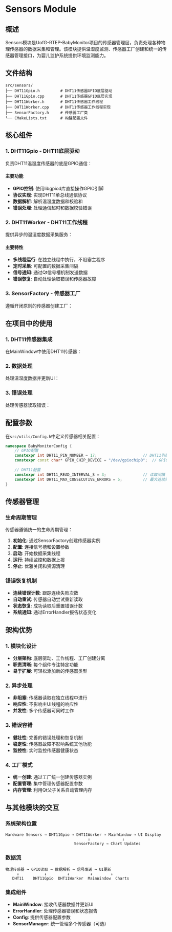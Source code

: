 # Sensors Module

## 概述

Sensors模块是UofG-RTEP-BabyMonitor项目的传感器管理层，负责处理各种物理传感器的数据采集和管理。该模块提供温湿度监测、传感器工厂创建和统一的传感器管理接口，为婴儿监护系统提供环境监测能力。

## 文件结构

```
src/sensors/
├── DHT11Gpio.h         # DHT11传感器GPIO底层驱动
├── DHT11Gpio.cpp       # DHT11传感器GPIO底层实现
├── DHT11Worker.h       # DHT11传感器工作线程
├── DHT11Worker.cpp     # DHT11传感器工作线程实现
├── SensorFactory.h     # 传感器工厂类
└── CMakeLists.txt      # 构建配置文件
```

## 核心组件

### 1. DHT11Gpio - DHT11底层驱动

负责DHT11温湿度传感器的底层GPIO通信：

#### 主要功能

- **GPIO控制**: 使用libgpiod库直接操作GPIO引脚
- **协议实现**: 实现DHT11单总线通信协议
- **数据解析**: 解析温湿度数据和校验和
- **错误处理**: 处理通信超时和数据校验错误


### 2. DHT11Worker - DHT11工作线程

提供异步的温湿度数据采集服务：

#### 主要特性

- **多线程运行**: 在独立线程中执行，不阻塞主程序
- **定时采集**: 可配置的数据采集间隔
- **信号通知**: 通过Qt信号槽机制发送数据
- **错误恢复**: 自动处理读取错误和传感器故障


### 3. SensorFactory - 传感器工厂

遵循开闭原则的传感器创建工厂：


## 在项目中的使用

### 1. DHT11传感器集成

在MainWindow中使用DHT11传感器：


### 2. 数据处理

处理温湿度数据并更新UI：


### 3. 错误处理

处理传感器读取错误：


## 配置参数

在`src/utils/Config.h`中定义传感器相关配置：

```cpp
namespace BabyMonitorConfig {
    // GPIO配置
    constexpr int DHT11_PIN_NUMBER = 17;                    // DHT11引脚编号
    constexpr const char* GPIO_CHIP_DEVICE = "/dev/gpiochip0";  // GPIO设备路径
    
    // DHT11配置
    constexpr int DHT11_READ_INTERVAL_S = 3;                // 读取间隔（秒）
    constexpr int DHT11_MAX_CONSECUTIVE_ERRORS = 5;         // 最大连续错误次数
}
```

## 传感器管理

### 生命周期管理

传感器遵循统一的生命周期管理：

1. **初始化**: 通过SensorFactory创建传感器实例
2. **配置**: 连接信号槽和设置参数
3. **启动**: 开始数据采集线程
4. **运行**: 持续监控和数据上报
5. **停止**: 优雅关闭和资源清理

### 错误恢复机制

- **连续错误计数**: 跟踪连续失败次数
- **自动重试**: 传感器自动尝试重新读取
- **状态恢复**: 成功读取后重置错误计数
- **系统通知**: 通过ErrorHandler报告状态变化


## 架构优势

### 1. 模块化设计

- **分层架构**: 底层驱动、工作线程、工厂创建分离
- **职责清晰**: 每个组件专注特定功能
- **易于扩展**: 可轻松添加新的传感器类型

### 2. 异步处理

- **非阻塞**: 传感器读取在独立线程中进行
- **响应性**: 不影响主UI线程的响应性
- **并发性**: 多个传感器可同时工作

### 3. 错误容错

- **健壮性**: 完善的错误处理和恢复机制
- **稳定性**: 传感器故障不影响系统其他功能
- **监控性**: 实时监控传感器健康状态

### 4. 工厂模式

- **统一创建**: 通过工厂统一创建传感器实例
- **配置管理**: 集中管理传感器配置参数
- **内存管理**: 利用Qt父子关系自动管理内存

## 与其他模块的交互

### 系统架构位置

```
Hardware Sensors → DHT11Gpio → DHT11Worker → MainWindow → UI Display
                                    ↓              ↓
                              SensorFactory → Chart Updates
```

### 数据流

```
物理传感器 → GPIO读取 → 数据解析 → 信号发送 → UI更新
     ↓           ↓         ↓         ↓        ↓
   DHT11    DHT11Gpio  DHT11Worker  MainWindow  Charts
```

### 集成组件

- **MainWindow**: 接收传感器数据并更新UI
- **ErrorHandler**: 处理传感器错误和状态报告
- **Config**: 提供传感器配置参数
- **SensorManager**: 统一管理多个传感器（可选）




